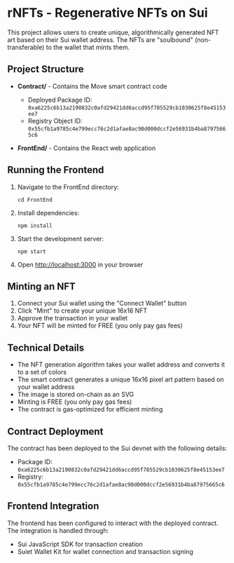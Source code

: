 # rNFTs - Regenerative NFTs on Sui

This project allows users to create unique, algorithmically generated NFT art based on their Sui wallet address. The NFTs are "soulbound" (non-transferable) to the wallet that mints them.

## Project Structure

- **Contract/** - Contains the Move smart contract code
  - Deployed Package ID: `0xa6225c6b13a2190832c0afd29421dd6accd95f785529cb1030625f8e45153ee7`
  - Registry Object ID: `0x55cfb1a9785c4e799ecc76c2d1afae8ac90d000dccf2e56931b4ba87975665c6`

- **FrontEnd/** - Contains the React web application

## Running the Frontend

1. Navigate to the FrontEnd directory:
   ```
   cd FrontEnd
   ```

2. Install dependencies:
   ```
   npm install
   ```

3. Start the development server:
   ```
   npm start
   ```

4. Open [http://localhost:3000](http://localhost:3000) in your browser

## Minting an NFT

1. Connect your Sui wallet using the "Connect Wallet" button
2. Click "Mint" to create your unique 16x16 NFT
3. Approve the transaction in your wallet
4. Your NFT will be minted for FREE (you only pay gas fees)

## Technical Details

- The NFT generation algorithm takes your wallet address and converts it to a set of colors
- The smart contract generates a unique 16x16 pixel art pattern based on your wallet address
- The image is stored on-chain as an SVG
- Minting is FREE (you only pay gas fees)
- The contract is gas-optimized for efficient minting

## Contract Deployment

The contract has been deployed to the Sui devnet with the following details:
- Package ID: `0xa6225c6b13a2190832c0afd29421dd6accd95f785529cb1030625f8e45153ee7`
- Registry: `0x55cfb1a9785c4e799ecc76c2d1afae8ac90d000dccf2e56931b4ba87975665c6`

## Frontend Integration

The frontend has been configured to interact with the deployed contract. The integration is handled through:
- Sui JavaScript SDK for transaction creation
- Suiet Wallet Kit for wallet connection and transaction signing
